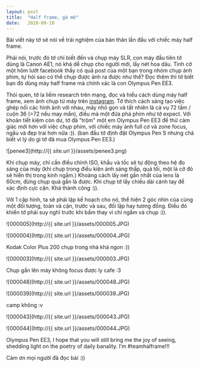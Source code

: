 ```yaml
---
layout: post
title:  "Half frame, gà mờ"
date:   2020-09-10
---
```


Bài viết này tớ sẽ nói về trải nghiệm của bản thân lần đầu với chiếc máy half frame.

Phải nói, trước đó tớ chỉ biết đến và chụp máy SLR, con máy đầu tiên tớ dùng là Canon AE1, nó khá dễ chụp cho người mới, lấy nét hoa dâu. Tình cờ một hôm lướt facebook thấy có quả post của một bạn trong nhóm chụp ảnh phim, tự hỏi sao có thể chụp được ảnh ra được như thế? Đọc thêm thì tớ biết bạn đó dùng máy half frame mà chính xác là con Olympus Pen EE3.

Thói quen, tớ la liếm research trên mạng, đọc và hiểu cách dùng máy half frame, xem ảnh chụp từ máy trên [instagram](https://www.instagram.com/explore/tags/halfframe/). Tớ thích cách sáng tạo việc ghép nối các hình ảnh với nhau, máy nhỏ gọn và tất nhiên là cả vụ 72 tấm / cuộn 36 (>72 nếu may mắn), điều mà một đứa phá phim như tớ expect. Với khoản tiết kiệm còn dư, tớ đã "trộm" một em Olympus Pen EE3 để thử cảm giác mới hơn với việc chụp phim, với chiếc máy ảnh full cơ và zone focus, ngầu và đẹp trai hơn nữa :)). (ban đầu tớ định đặt Olympus Pen S nhưng chả biết vì lý do gì tớ đã mua Olympus Pen EE3.)

![penee3](http://{{ site.url }}/assets/penee3.png)

Khi chụp máy, chỉ cần điều chỉnh ISO, khẩu và tốc sẽ tự động theo hệ đo sáng của máy (khi chụp trong điều kiện ánh sáng thấp, quá tối, một lá cờ đỏ sẽ hiển thị trong kính ngắm.) Khoảng cách lấy nét gần nhất của lens là 60cm, đừng chụp quá gần là được. Khi chụp tớ lấy chiều dài cánh tay để xác định cực cận. Khá thành công :)).

Với 1 cặp hình, ta sẽ phải lập kế hoạch cho nó, thể hiện 2 góc nhìn của cùng một đối tượng, toàn và cận, trước và sau, đối lập hay tương đồng. Điều đó khiến tớ phải suy nghĩ trước khi bấm thay vì chỉ ngắm và chụp :)).

![000005](http://{{ site.url }}/assets/000005.JPG)

![000004](http://{{ site.url }}/assets/000004.JPG)

Kodak Color Plus 200 chụp trong nhà khá ngon :))

![000003](http://{{ site.url }}/assets/000003.JPG)

Chụp gần lên máy không focus được ly cafe :3

![000048](http://{{ site.url }}/assets/000048.JPG)

![000039](http://{{ site.url }}/assets/000039.JPG)

camp không :v

![000043](http://{{ site.url }}/assets/000043.JPG)

![000044](http://{{ site.url }}/assets/000044.JPG)

Olympus Pen EE3, I hope that you will still bring me the joy of seeing, shedding light on the poetry of daily banality.
I’m #teamhalframe!!!

Cảm ơn mọi người đã đọc bài :))
